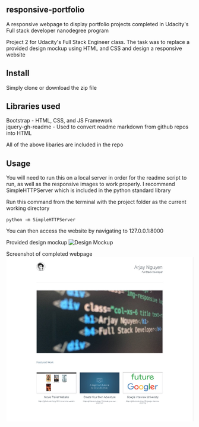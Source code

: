 ## responsive-portfolio

A responsive webpage to display portfolio projects completed in Udacity's Full stack developer nanodegree program


Project 2 for Udacity's Full Stack Engineer class. The task was to replace a provided design mockup using HTML and CSS and design a responsive website




## Install

Simply clone or download the zip file


## Libraries used

Bootstrap - HTML, CSS, and JS Framework<br>
jquery-gh-readme - Used to convert readme markdown from github repos into HTML

All of the above libaries are included in the repo

## Usage

You will need to run this on a local server in order for the readme script to run, as well as the responsive images to work properly. I recommend SimpleHTTPServer which is included in the python standard library

Run this command from the terminal with the project folder as the current working directory
```
python -m SimpleHTTPServer
```

You can then access the website by navigating to 127.0.0.1:8000


Provided design mockup
![Design Mockup](design_mockup.jpg)

Screenshot of completed webpage
![Completed webpage](screenshot.jpg)
